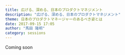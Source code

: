 ```yaml
---
title: 広げる、深める、日本のプロダクトマネジメント
description: "広げる、深める、日本のプロダクトマネジメント"
theme: 日本のプロダクトマネージャーのあるべき姿とは
date: 2017-09-15 17:05
author: "馬田 隆明"
category: sessions
---
```

Coming soon
